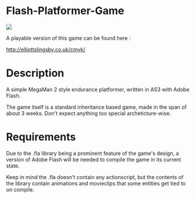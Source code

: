 Flash-Platformer-Game
=====================

<img src="http://i.imgur.com/dmPviTZ.gif">

A playable version of this game can be found here : 

http://elliottslingsby.co.uk/cmyk/



Description
=====================

A simple MegaMan 2 style endurance platformer, written in AS3 with Adobe Flash.

The game itself is a standard inheritance based game, made in the span of about 3 weeks. Don't expect anything too special archeticture-wise.



Requirements
============

Due to the .fla library being a prominent feature of the game's design, a version of Adobe Flash will be needed to compile the game in its current state.

Keep in mind the .fla doesn't contain any actionscript, but the contents of the library contain animations and movieclips that some entities get tied to on compile.
